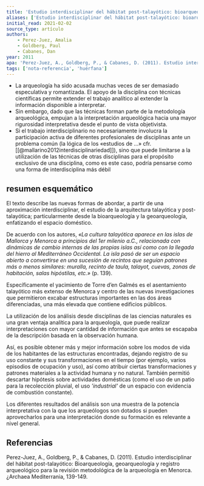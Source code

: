 ```yaml
---
title: 'Estudio interdisciplinar del hábitat post-talayótico: bioarqueología, geoarqueología y registro arqueológico para la revisión metodológica de la arqueología en Menorca'
aliases: ['Estudio interdisciplinar del hábitat post-talayótico: bioarqueología, geoarqueología y registro arqueológico para la revisión metodológica de la arqueología en Menorca', 'Perez-Juez et al. (2011)']
initial_read: 2021-02-02
source_type: artículo
authors: 
    - Perez-Juez, Amalia
    - Goldberg, Paul
    - Cabanes, Dan
year: 2011
apa: 'Perez-Juez, A., Goldberg, P., & Cabanes, D. (2011). Estudio interdisciplinar del hábitat post-talayótico: Bioarqueología, geoarqueología y registro arqueológico parala revisión metodológica de la arqueología en Menorca. Archaea Mediterrania, 139-149.'
tags: ['nota-referencia', 'huérfana']
---
```

- La arqueología ha sido acusada muchas veces de ser demasiado especulativa y romantizada. El apoyo de la disciplina con técnicas científicas permite extender el trabajo analítico al extender la información disponible a interpretar.
- Sin embargo, dado que las técnicas forman parte de la metodología arqueológica, empujan a la interpretación arqueológica hacia una mayor rigurosidad interpretativa desde el punto de vista objetivista.
- Si el trabajo interdisciplinario no necesariamente involucra la participación activa de diferentes profesionales de disciplinas ante un problema común (la lógica de los «estudios de ...» cfr. [[@mallarino2012interdisciplinariedad]]), sino que puede limitarse a la utilización de las técnicas de otras disciplinas para el propósito exclusivo de una disciplina, como es este caso, podría pensarse como una forma de interdisciplina más débil

## resumen esquemático

El texto describe las nuevas formas de abordar, a partir de una aproximación interdisciplinar, el estudio de la arquitectura talayótica y post-talayótica; particularmente desde la bioarqueología y la geoarqueología, enfatizando el espacio doméstico.

De acuerdo con los autores, *«La cultura talayótica aparece en las islas de Mallorca y Menorca a principios del 1er milenio a.C., relacionada con dinámicas de cambio internas de las propias islas así como con la llegada del hierro al Mediterráneo Occidental. La isla pasó de ser un espacio abierto a convertirse en una sucesión de recintos que seguían patrones más o menos similares: muralla, recinto de taula, talayot, cuevas, zonas de habitación, salas hipóstilas, etc.»* (p. 139).

Específicamente el yacimiento de Torre d’en Galmés es el asentamiento talayótico más extenso de Menorca y centro de las nuevas investigaciones que permitieron excabar estructuras importantes en las dos áreas diferenciadas, una más elevada que contiene edificios públicos.

La utilización de los análisis desde disciplinas de las ciencias naturales es una gran ventaja analítica para la arqueología, que puede realizar interpretaciones con mayor cantidad de información que antes se escapaba de la descripción basada en la observación humana.

Así, es posible obtener más y mejor información sobre los modos de vida de los habitantes de las estructuras encontradas, dejando registro de su uso constante y sus transformaciones en el tiempo (por ejemplo, varios episodios de ocupación y uso), así como atribuir ciertas transformaciones y patrones materiales a la actividad humana y no natural. También permitió descartar hipótesis sobre actividades domésticas (como el uso de un patio para la recolección pluvial, el uso *'industrial'* de un espacio con evidencia de combustión constante).

Los diferentes resultados del análisis son una muestra de la potencia interpretativa con la que los arqueólogos son dotados si pueden aprovecharlos para una interpretación donde su formación es relevante a nivel general.

## Referencias

Perez-Juez, A., Goldberg, P., & Cabanes, D. (2011). Estudio interdisciplinar del hábitat post-talayótico: Bioarqueología, geoarqueología y registro arqueológico para la revisión metodológica de la arqueología en Menorca. ¿Archaea Mediterrania, 139-149.
